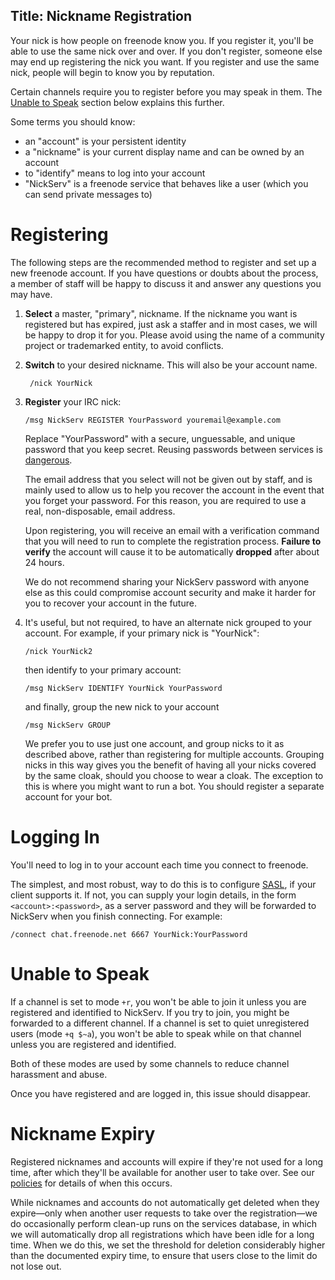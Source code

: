 Title: Nickname Registration
---

Your nick is how people on freenode know you. If you register it, you'll be able to use the same nick over and over. If you don't register, someone else may end
up registering the nick you want. If you register and use the same nick, people will begin to know you by reputation.

Certain channels require you to register before you may speak in them. The [Unable to Speak](#unable-to-speak) section below explains this further.

Some terms you should know:

- an "account" is your persistent identity
- a "nickname" is your current display name and can be owned by an account
- to "identify" means to log into your account
- "NickServ" is a freenode service that behaves like a user (which you can send private messages to)

Registering
==============

The following steps are the recommended method to register and set up a new freenode account. If you have questions or doubts about the process, a member of
staff will be happy to discuss it and answer any questions you may have.

1.  **Select** a master, "primary", nickname. If the nickname you want is registered but has expired, just ask a staffer and in most cases, we will be happy to drop
    it for you. Please avoid using the name of a community project or trademarked entity, to avoid conflicts.


2. **Switch** to your desired nickname. This will also be your account name.

        /nick YourNick

3.  **Register** your IRC nick:

        /msg NickServ REGISTER YourPassword youremail@example.com

    Replace "YourPassword" with a secure, unguessable, and unique password that you keep secret. Reusing passwords between services is [dangerous](/news/security-update-rpa).

    The email address that you select will not be given out by staff, and is mainly used to allow us to help you recover the account in the event that you forget
    your password. For this reason, you are required to use a real, non-disposable, email address.

    Upon registering, you will receive an email with a verification command that you will need to run to complete the registration process. **Failure to verify** the
    account will cause it to be automatically **dropped** after about 24 hours.

    We do not recommend sharing your NickServ password with anyone else as this could compromise account security and make it harder for you to recover your account in the future.

4.  It's useful, but not required, to have an alternate nick grouped to your account. For example, if your primary nick is "YourNick":

        /nick YourNick2

    then identify to your primary account:

        /msg NickServ IDENTIFY YourNick YourPassword

    and finally, group the new nick to your account

        /msg NickServ GROUP

    We prefer you to use just one account, and group nicks to it as described above, rather than registering for multiple accounts. Grouping nicks in this way
    gives you the benefit of having all your nicks covered by the same cloak, should you choose to wear a cloak. The exception to this is where you might want to
    run a bot. You should register a separate account for your bot.

Logging In
==========

You'll need to log in to your account each time you connect to freenode.

The simplest, and most robust, way to do this is to configure [SASL](kb/using/sasl), if your client supports it. If not, you can supply your login details, in
the form `<account>:<password>`, as a server password and they will be forwarded to NickServ when you finish connecting. For example:

    /connect chat.freenode.net 6667 YourNick:YourPassword

Unable to Speak
==========

If a channel is set to mode `+r`, you won't be able to join it unless you are registered and identified to NickServ. If you try to join, you might be forwarded to
a different channel. If a channel is set to quiet unregistered users (mode `+q $~a`), you won't be able to speak while on that channel unless you are registered
and identified.

Both of these modes are used by some channels to reduce channel harassment and abuse.

Once you have registered and are logged in, this issue should disappear.

Nickname Expiry
===============

Registered nicknames and accounts will expire if they're not used for a long time, after which they'll be available for another user to take over. See our
[policies](pages/policies) for details of when this occurs.

While nicknames and accounts do not automatically get deleted when they expire—only when another user requests to take over the registration—we do
occasionally perform clean-up runs on the services database, in which we will automatically drop all registrations which have been idle for a long time. When we
do this, we set the threshold for deletion considerably higher than the documented expiry time, to ensure that users close to the limit do not lose out.

